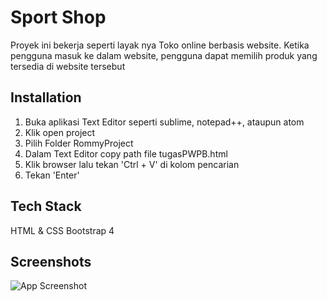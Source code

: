 
# Sport Shop
Proyek ini bekerja seperti layak nya Toko online berbasis website. Ketika pengguna masuk ke dalam website, pengguna dapat memilih produk yang tersedia di website tersebut

## Installation

1. Buka aplikasi Text Editor seperti sublime, notepad++, ataupun atom
2. Klik open project
3. Pilih Folder RommyProject
4. Dalam Text Editor copy path file tugasPWPB.html
5. Klik browser lalu tekan 'Ctrl + V' di kolom pencarian
6. Tekan 'Enter'
    
## Tech Stack

HTML & CSS
Bootstrap 4


## Screenshots

![App Screenshot](https://i.ibb.co/VW6TXyh/Screenshot-1.png)

